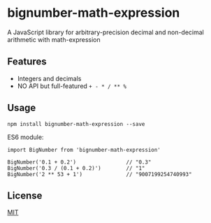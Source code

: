 # bignumber-math-expression
A JavaScript library for arbitrary-precision decimal and non-decimal arithmetic with math-expression

## Features
- Integers and decimals
- NO API but full-featured `+ - * / ** %`

## Usage
`npm install bignumber-math-expression --save`

ES6 module:

```
import BigNumber from 'bignumber-math-expression'

BigNumber('0.1 + 0.2')                // "0.3"
BigNumber('0.3 / (0.1 + 0.2)')        // "1"
BigNumber('2 ** 53 + 1')              // "9007199254740993"
```

## License
[MIT](https://github.com/licaomeng/bignumber-math-expression/blob/master/LICENSE)
